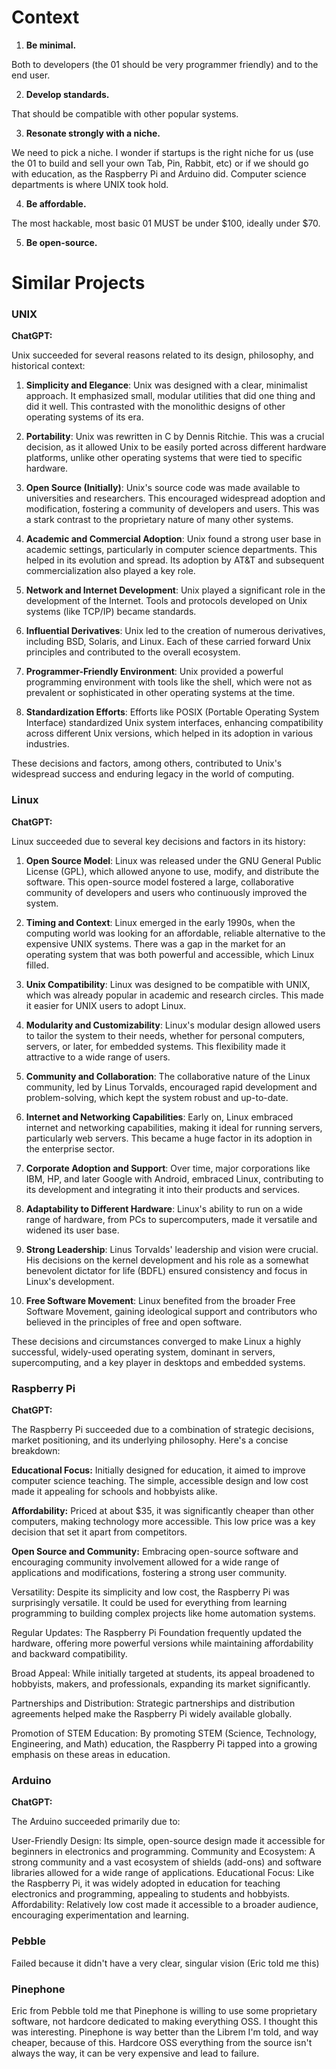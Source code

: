 # Context

1. **Be minimal.**

Both to developers (the 01 should be very programmer friendly) and to the end user.

2. **Develop standards.**

That should be compatible with other popular systems.

3. **Resonate strongly with a niche.**

We need to pick a niche. I wonder if startups is the right niche for us (use the 01 to build and sell your own Tab, Pin, Rabbit, etc) or if we should go with education, as the Raspberry Pi and Arduino did. Computer science departments is where UNIX took hold.

4. **Be affordable.**

The most hackable, most basic 01 MUST be under $100, ideally under $70.

5. **Be open-source.**

# Similar Projects

### UNIX

**ChatGPT:**

Unix succeeded for several reasons related to its design, philosophy, and historical context:

1. **Simplicity and Elegance**: Unix was designed with a clear, minimalist approach. It emphasized small, modular utilities that did one thing and did it well. This contrasted with the monolithic designs of other operating systems of its era.

2. **Portability**: Unix was rewritten in C by Dennis Ritchie. This was a crucial decision, as it allowed Unix to be easily ported across different hardware platforms, unlike other operating systems that were tied to specific hardware.

3. **Open Source (Initially)**: Unix's source code was made available to universities and researchers. This encouraged widespread adoption and modification, fostering a community of developers and users. This was a stark contrast to the proprietary nature of many other systems.

4. **Academic and Commercial Adoption**: Unix found a strong user base in academic settings, particularly in computer science departments. This helped in its evolution and spread. Its adoption by AT&T and subsequent commercialization also played a key role.

5. **Network and Internet Development**: Unix played a significant role in the development of the Internet. Tools and protocols developed on Unix systems (like TCP/IP) became standards.

6. **Influential Derivatives**: Unix led to the creation of numerous derivatives, including BSD, Solaris, and Linux. Each of these carried forward Unix principles and contributed to the overall ecosystem.

7. **Programmer-Friendly Environment**: Unix provided a powerful programming environment with tools like the shell, which were not as prevalent or sophisticated in other operating systems at the time.

8. **Standardization Efforts**: Efforts like POSIX (Portable Operating System Interface) standardized Unix system interfaces, enhancing compatibility across different Unix versions, which helped in its adoption in various industries.

These decisions and factors, among others, contributed to Unix's widespread success and enduring legacy in the world of computing.

### Linux

**ChatGPT:**

Linux succeeded due to several key decisions and factors in its history:

1. **Open Source Model**: Linux was released under the GNU General Public License (GPL), which allowed anyone to use, modify, and distribute the software. This open-source model fostered a large, collaborative community of developers and users who continuously improved the system.

2. **Timing and Context**: Linux emerged in the early 1990s, when the computing world was looking for an affordable, reliable alternative to the expensive UNIX systems. There was a gap in the market for an operating system that was both powerful and accessible, which Linux filled.

3. **Unix Compatibility**: Linux was designed to be compatible with UNIX, which was already popular in academic and research circles. This made it easier for UNIX users to adopt Linux.

4. **Modularity and Customizability**: Linux's modular design allowed users to tailor the system to their needs, whether for personal computers, servers, or later, for embedded systems. This flexibility made it attractive to a wide range of users.

5. **Community and Collaboration**: The collaborative nature of the Linux community, led by Linus Torvalds, encouraged rapid development and problem-solving, which kept the system robust and up-to-date.

6. **Internet and Networking Capabilities**: Early on, Linux embraced internet and networking capabilities, making it ideal for running servers, particularly web servers. This became a huge factor in its adoption in the enterprise sector.

7. **Corporate Adoption and Support**: Over time, major corporations like IBM, HP, and later Google with Android, embraced Linux, contributing to its development and integrating it into their products and services.

8. **Adaptability to Different Hardware**: Linux's ability to run on a wide range of hardware, from PCs to supercomputers, made it versatile and widened its user base.

9. **Strong Leadership**: Linus Torvalds' leadership and vision were crucial. His decisions on the kernel development and his role as a somewhat benevolent dictator for life (BDFL) ensured consistency and focus in Linux's development.

10. **Free Software Movement**: Linux benefited from the broader Free Software Movement, gaining ideological support and contributors who believed in the principles of free and open software.

These decisions and circumstances converged to make Linux a highly successful, widely-used operating system, dominant in servers, supercomputing, and a key player in desktops and embedded systems.

### Raspberry Pi

**ChatGPT:**

The Raspberry Pi succeeded due to a combination of strategic decisions, market positioning, and its underlying philosophy. Here's a concise breakdown:

**Educational Focus:** Initially designed for education, it aimed to improve computer science teaching. The simple, accessible design and low cost made it appealing for schools and hobbyists alike.

**Affordability:** Priced at about $35, it was significantly cheaper than other computers, making technology more accessible. This low price was a key decision that set it apart from competitors.

**Open Source and Community:** Embracing open-source software and encouraging community involvement allowed for a wide range of applications and modifications, fostering a strong user community.

Versatility: Despite its simplicity and low cost, the Raspberry Pi was surprisingly versatile. It could be used for everything from learning programming to building complex projects like home automation systems.

Regular Updates: The Raspberry Pi Foundation frequently updated the hardware, offering more powerful versions while maintaining affordability and backward compatibility.

Broad Appeal: While initially targeted at students, its appeal broadened to hobbyists, makers, and professionals, expanding its market significantly.

Partnerships and Distribution: Strategic partnerships and distribution agreements helped make the Raspberry Pi widely available globally.

Promotion of STEM Education: By promoting STEM (Science, Technology, Engineering, and Math) education, the Raspberry Pi tapped into a growing emphasis on these areas in education.

### Arduino

**ChatGPT:**

The Arduino succeeded primarily due to:

User-Friendly Design: Its simple, open-source design made it accessible for beginners in electronics and programming.
Community and Ecosystem: A strong community and a vast ecosystem of shields (add-ons) and software libraries allowed for a wide range of applications.
Educational Focus: Like the Raspberry Pi, it was widely adopted in education for teaching electronics and programming, appealing to students and hobbyists.
Affordability: Relatively low cost made it accessible to a broader audience, encouraging experimentation and learning.

### Pebble

Failed because it didn't have a very clear, singular vision (Eric told me this)

### Pinephone

Eric from Pebble told me that Pinephone is willing to use some proprietary software, not hardcore dedicated to making everything OSS. I thought this was interesting. Pinephone is way better than the Librem I'm told, and way cheaper, because of this. Hardcore OSS everything from the source isn't always the way, it can be very expensive and lead to failure.
